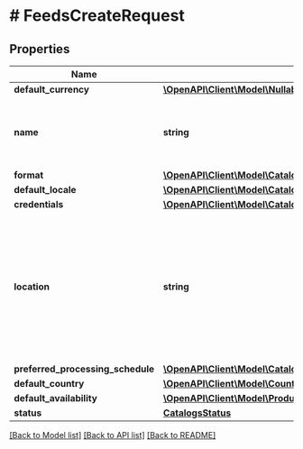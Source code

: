 # # FeedsCreateRequest

## Properties

Name | Type | Description | Notes
------------ | ------------- | ------------- | -------------
**default_currency** | [**\OpenAPI\Client\Model\NullableCurrency**](NullableCurrency.md) |  | [optional]
**name** | **string** | A human-friendly name associated to a given feed. |
**format** | [**\OpenAPI\Client\Model\CatalogsFormat**](CatalogsFormat.md) |  |
**default_locale** | [**\OpenAPI\Client\Model\CatalogsFeedsCreateRequestDefaultLocale**](CatalogsFeedsCreateRequestDefaultLocale.md) |  | [optional]
**credentials** | [**\OpenAPI\Client\Model\CatalogsFeedCredentials**](CatalogsFeedCredentials.md) |  | [optional]
**location** | **string** | The URL where a feed is available for download. This URL is what Pinterest will use to download a feed for processing. |
**preferred_processing_schedule** | [**\OpenAPI\Client\Model\CatalogsFeedProcessingSchedule**](CatalogsFeedProcessingSchedule.md) |  | [optional]
**default_country** | [**\OpenAPI\Client\Model\Country**](Country.md) |  | [optional]
**default_availability** | [**\OpenAPI\Client\Model\ProductAvailabilityType**](ProductAvailabilityType.md) |  | [optional]
**status** | [**CatalogsStatus**](CatalogsStatus.md) |  | [optional]

[[Back to Model list]](../../README.md#models) [[Back to API list]](../../README.md#endpoints) [[Back to README]](../../README.md)
